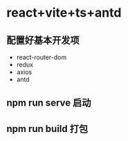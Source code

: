 # react+vite+ts+antd

## 配置好基本开发项

* react-router-dom
* redux
* axios
* antd

## npm run serve 启动

## npm run build 打包

